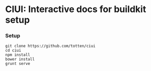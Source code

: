 # CIUI: Interactive docs for buildkit setup

### Setup

```
git clone https://github.com/totten/ciui
cd ciui
npm install
bower install
grunt serve
```
